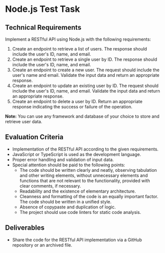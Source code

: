 # Node.js Test Task

## Technical Requirements

Implement a RESTful API using Node.js with the following requirements: 

1. Create an endpoint to retrieve a list of users. The response should include the user's ID, name, and email. 
2. Create an endpoint to retrieve a single user by ID. The response should include the user's ID, name, and email. 
3. Create an endpoint to create a new user. The request should include the user's name and email. Validate the input data and return an appropriate response. 
4. Create an endpoint to update an existing user by ID. The request should include the user's ID, name, and email. Validate the input data and return an appropriate response. 
5. Create an endpoint to delete a user by ID. Return an appropriate response indicating the success or failure of the operation.

**Note:** You can use any framework and database of your choice to store and retrieve user data.

## Evaluation Criteria

- Implementation of the RESTful API according to the given requirements.
- JavaScript or TypeScript is used as the development language.
- Proper error handling and validation of input data.
- Special attention should be paid to the following points:
	- The code should be written clearly and neatly, observing tabulation and other writing elements, without unnecessary elements and functions that are not relevant to the functionality, provided with clear comments, if necessary.
	- Readability and the existence of elementary architecture.
	- Cleanness and formatting of the code is an equally important factor. The code should be written in a unified style. 
	- Absence of copypaste and duplication of logic.
	- The project should use code linters for static code analysis.

## Deliverables

- Share the code for the RESTful API implementation via a GitHub repository or an archived file.
